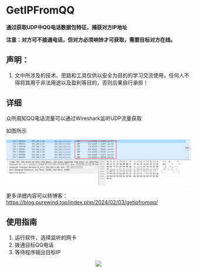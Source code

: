 # GetIPFromQQ
**通过获取UDP中QQ电话数据包特征，捕获对方IP地址**

**注意：对方可不接通电话，但对方必须响铃才可获取，需要目标对方在线。**

## 声明：
1. 文中所涉及的技术、思路和工具仅供以安全为目的的学习交流使用，任何人不得将其用于非法用途以及盈利等目的，否则后果自行承担！

## 详细
众所周知QQ电话流量可以通过Wireshark监听UDP流量获取

如图所示

<p align="center">
  <img src="https://github.com/Mangofang/GetIPFromQQ/blob/master/Image/QQ%E6%88%AA%E5%9B%BE20240203033529.png">
</p>

更多详细内容可以转博客：https://blog.purewind.top/index.php/2024/02/03/getipfromqq/

## 使用指南

1. 运行软件，选择监听的网卡
2. 拨通目标QQ电话
3. 等待程序输出目标IP

<p align="center">
  <img src="https://github.com/Mangofang/GetIPFromQQ/blob/master/Image/2024-02-03%2003-41-48_1%20(2).gif">
</p>
